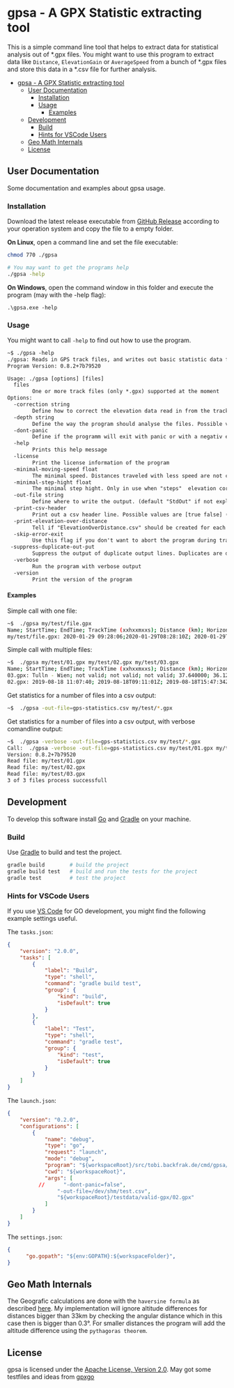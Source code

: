 # gpsa - A GPX Statistic extracting tool

This is a simple command line tool that helps to extract data for statistical analysis out of *.gpx files. You might want to use this program to extract data like `Distance`, `ElevationGain` or `AverageSpeed` from a bunch of *.gpx files and store this data in a *.csv file for further analysis.

- [gpsa - A GPX Statistic extracting tool](#gpsa---a-gpx-statistic-extracting-tool)
  - [User Documentation](#user-documentation)
    - [Installation](#installation)
    - [Usage](#usage)
      - [Examples](#examples)
  - [Development](#development)
    - [Build](#build)
    - [Hints for VSCode Users](#hints-for-vscode-users)
  - [Geo Math Internals](#geo-math-internals)
  - [License](#license)

## User Documentation

Some documentation and examples about gpsa usage.

### Installation

Download the latest release executable from [GitHub Release](https://github.com/imker25/gpsa/releases/latest) according to your operation system and copy the file to a empty folder.

**On Linux**, open a command line and set the file executable:

```sh
chmod 770 ./gpsa

# You may want to get the programs help
./gpsa -help
```

**On Windows**, open the command window in this folder and execute the program (may with the -help flag):

```batch
.\gpsa.exe -help
```

### Usage

You might want to call ```-help``` to find out how to use the program.

```txt
~$ ./gpsa -help
./gpsa: Reads in GPS track files, and writes out basic statistic data found in the track as a CSV style report
Program Version: 0.8.2+7b79520

Usage: ./gpsa [options] [files]
  files
        One or more track files (only *.gpx) supported at the moment
Options:
  -correction string
        Define how to correct the elevation data read in from the track. Possible values are [steps linear none ] (default "steps")
  -depth string
        Define the way the program should analyse the files. Possible values are [segment file track ] (default "track")
  -dont-panic
        Define if the programm will exit with panic or with a negativ exit code in error cases. Possible values are [true false] (default true).
  -help
        Prints this help message
  -license
        Print the license information of the program
  -minimal-moving-speed float
        The minimal speed. Distances traveled with less speed are not counted. In [m/s] (default 0.3)
  -minimal-step-hight float
        The minimal step hight. Only in use when "steps"  elevation correction is used. In [m] (default 10)
  -out-file string
        Define where to write the output. (default "StdOut" if not explicitly set)
  -print-csv-header
        Print out a csv header line. Possible values are [true false] (default true).
  -print-elevation-over-distance
        Tell if "ElevationOverDistance.csv" should be created for each track. The files will be locate in tmp dir.
  -skip-error-exit
        Use this flag if you don't want to abort the program during track file processing errors
 -suppress-duplicate-out-put
        Suppress the output of duplicate output lines. Duplicates are detected by timestamps. Output with non valid time data may still contains duplicates.
  -verbose
        Run the program with verbose output
  -version
        Print the version of the program
```

#### Examples

Simple call with one file:

```sh
~$  ./gpsa my/test/file.gpx
Name; StartTime; EndTime; TrackTime (xxhxxmxxs); Distance (km); HorizontalDistance (km); AltitudeRange (m); MinimumAltitude (m); MaximumAltitude (m); ElevationGain (m); ElevationLose (m); UpwardsDistance (km); DownwardsDistance (km); MovingTime (xxhxxmxxs); UpwardsTime (xxhxxmxxs); DownwardsTime (xxhxxmxxs); AverageSpeed (km/h); UpwardsSpeed (km/h); DownwardsSpeed (km/h);
my/test/file.gpx: 2020-01-29 09:28:06;2020-01-29T08:28:10Z; 2020-01-29T13:48:07Z; 5h19m53s; 94.750000; 90.250000; 1188.370000; 821.610000; 2009.980000; 10659.340000; -10884.500000; 43.470000; 51.000000; 4h1m44s; 2h8m49s; 1h52m55s; 23.520000; 20.250000; 27.100000; 

```

Simple call with multiple files:

```sh
~$  ./gpsa my/test/01.gpx my/test/02.gpx my/test/03.gpx
Name; StartTime; EndTime; TrackTime (xxhxxmxxs); Distance (km); HorizontalDistance (km); AltitudeRange (m); MinimumAltitude (m); MaximumAltitude (m); ElevationGain (m); ElevationLose (m); UpwardsDistance (km); DownwardsDistance (km); MovingTime (xxhxxmxxs); UpwardsTime (xxhxxmxxs); DownwardsTime (xxhxxmxxs); AverageSpeed (km/h); UpwardsSpeed (km/h); DownwardsSpeed (km/h);
03.gpx: Tulln - Wien; not valid; not valid; not valid; 37.640000; 36.120000; 48.000000; 158.000000; 206.000000; 52.000000; -26.000000; 17.520000; 14.060000; not valid; not valid; not valid; not valid; not valid; not valid;
02.gpx: 2019-08-18 11:07:40; 2019-08-18T09:11:01Z; 2019-08-18T15:47:34Z; 1h35m40s; 37.820000; 37.230000; 104.090000; 347.020000; 451.110000; 263.880000; -251.430000;17.860000; 19.760000; 1h33m20s; 47m54s; 44m56s; 24.320000; 22.370000; 26.390000; 

```

Get statistics for a number of files into a csv output:

```sh
~$  ./gpsa -out-file=gps-statistics.csv my/test/*.gpx

```

Get statistics for a number of files into a csv output, with verbose comandline output:

```sh
~$  ./gpsa -verbose -out-file=gps-statistics.csv my/test/*.gpx
Call:  ./gpsa -verbose -out-file=gps-statistics.csv my/test/01.gpx my/test/02.gpx my/test/03.gpx
Version: 0.8.2+7b79520
Read file: my/test/01.gpx
Read file: my/test/02.gpx
Read file: my/test/03.gpx
3 of 3 files process successfull

```

## Development

To develop this software install [Go](https://golang.org/) and [Gradle](https://gradle.org/) on your machine.

### Build

Use [Gradle](https://gradle.org/) to build and test the project.

```sh
gradle build        # build the project
gradle build test   # build and run the tests for the project
gradle test         # test the project
```

### Hints for VSCode Users

If you use [VS Code](https://code.visualstudio.com/) for GO development, you might find the following example settings useful.

The ```tasks.json```:

```json
{
    "version": "2.0.0",
    "tasks": [
        {
            "label": "Build",
            "type": "shell",
            "command": "gradle build test",
            "group": {
                "kind": "build",
                "isDefault": true
            }
        },
        {
            "label": "Test",
            "type": "shell",
            "command": "gradle test",
            "group": {
                "kind": "test",
                "isDefault": true
            }
        }
    ]
}
```

The ```launch.json```:

```json
{
    "version": "0.2.0",
    "configurations": [
        {
            "name": "debug",
            "type": "go",
            "request": "launch",
            "mode": "debug",
            "program": "${workspaceRoot}/src/tobi.backfrak.de/cmd/gpsa/main.go",
            "cwd": "${workspaceRoot}",
            "args": [
          //      "-dont-panic=false",
                "-out-file=/dev/shm/test.csv",
                "${workspaceRoot}/testdata/valid-gpx/02.gpx"
            ]
        }
    ]
}
```

The ```settings.json```:

```json
{
      "go.gopath": "${env:GOPATH}:${workspaceFolder}",
}
```

## Geo Math Internals

The Geografic calculations are done with the  ```haversine formula```  as described [here](http://www.movable-type.co.uk/scripts/latlong.html). My implementation will ignore altitude differences for distances bigger than 33km by checking the angular distance which in this case then is bigger than 0.3°. For smaller distances the program will add the altitude difference using the ```pythagoras theorem```.

## License

gpsa is licensed under the [Apache License, Version 2.0](http://www.apache.org/licenses/LICENSE-2.0).
May got some testfiles and ideas from [gpxgo](https://github.com/tkrajina/gpxgo/tree/master/test_files)
